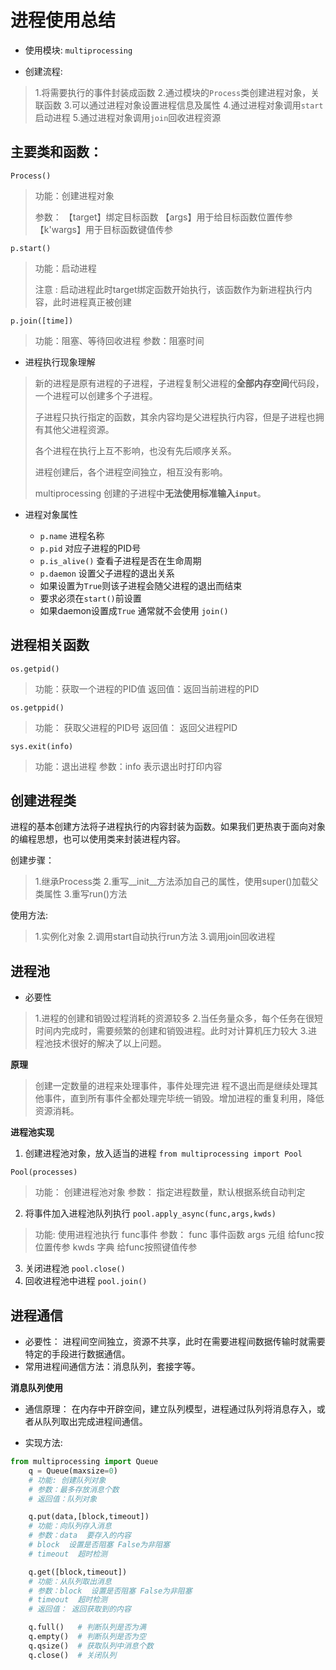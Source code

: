 # 进程使用总结

* 使用模块: `multiprocessing`

* 创建流程:

>1.将需要执行的事件封装成函数
>2.通过模块的`Process`类创建进程对象，关联函数
>3.可以通过进程对象设置进程信息及属性
>4.通过进程对象调用`start`启动进程
>5.通过进程对象调用`join`回收进程资源

## 主要类和函数：

`Process()`

> 功能：创建进程对象
>
> 参数：
> 【target】绑定目标函数
> 【args】用于给目标函数位置传参
> 【k'wargs】用于目标函数键值传参

`p.start()`

> 功能：启动进程
>
> 注意 : 启动进程此时target绑定函数开始执行，该函数作为新进程执行内容，此时进程真正被创建

`p.join([time])`

> 功能：阻塞、等待回收进程
> 参数：阻塞时间

* 进程执行现象理解

> 新的进程是原有进程的子进程，子进程复制父进程的**全部内存空间**代码段，一个进程可以创建多个子进程。
>
> 子进程只执行指定的函数，其余内容均是父进程执行内容，但是子进程也拥有其他父进程资源。
>
> 各个进程在执行上互不影响，也没有先后顺序关系。
>
> 进程创建后，各个进程空间独立，相互没有影响。
>
> multiprocessing 创建的子进程中**无法使用标准输入`input`**。

* 进程对象属性

	* `p.name` 进程名称
	* `p.pid` 对应子进程的PID号
	* `p.is_alive()` 查看子进程是否在生命周期
	* `p.daemon` 设置父子进程的退出关系
	* 如果设置为`True`则该子进程会随父进程的退出而结束
	* 要求必须在`start()`前设置
	* 如果daemon设置成`True` 通常就不会使用 `join()`

## 进程相关函数

`os.getpid()`

> 功能：获取一个进程的PID值
> 返回值：返回当前进程的PID 

`os.getppid()`

> 功能： 获取父进程的PID号
> 返回值： 返回父进程PID

`sys.exit(info)`

> 功能：退出进程
> 参数：info 表示退出时打印内容

## 创建进程类

 进程的基本创建方法将子进程执行的内容封装为函数。如果我们更热衷于面向对象的编程思想，也可以使用类来封装进程内容。

创建步骤：

> 1.继承Process类
> 2.重写__init__方法添加自己的属性，使用super()加载父类属性
> 3.重写run()方法

使用方法:

> 1.实例化对象
> 2.调用start自动执行run方法
> 3.调用join回收进程


## 进程池

* 必要性

> 1.进程的创建和销毁过程消耗的资源较多
> 2.当任务量众多，每个任务在很短时间内完成时，需要频繁的创建和销毁进程。此时对计算机压力较大
> 3.进程池技术很好的解决了以上问题。

**原理**

>创建一定数量的进程来处理事件，事件处理完进 程不退出而是继续处理其他事件，直到所有事件全都处理完毕统一销毁。增加进程的重复利用，降低资源消耗。

**进程池实现**

1. 创建进程池对象，放入适当的进程
	`from multiprocessing import Pool`

`Pool(processes)`

> 功能： 创建进程池对象
> 参数： 指定进程数量，默认根据系统自动判定

2. 将事件加入进程池队列执行
	`pool.apply_async(func,args,kwds)`

> 功能: 使用进程池执行 func事件
> 参数： func 事件函数
> args 元组  给func按位置传参
> kwds 字典  给func按照键值传参

3. 关闭进程池
	`pool.close()`
4. 回收进程池中进程
	`pool.join()`

## 进程通信

* 必要性： 进程间空间独立，资源不共享，此时在需要进程间数据传输时就需要特定的手段进行数据通信。
* 常用进程间通信方法：消息队列，套接字等。

**消息队列使用**

* 通信原理： 在内存中开辟空间，建立队列模型，进程通过队列将消息存入，或者从队列取出完成进程间通信。

* 实现方法:

```python
from multiprocessing import Queue
    q = Queue(maxsize=0)
    # 功能: 创建队列对象
    # 参数：最多存放消息个数
    # 返回值：队列对象

    q.put(data,[block,timeout])
    # 功能：向队列存入消息
    # 参数：data  要存入的内容
    # block  设置是否阻塞 False为非阻塞
    # timeout  超时检测

    q.get([block,timeout])
    # 功能：从队列取出消息
    # 参数：block  设置是否阻塞 False为非阻塞
    # timeout  超时检测
    # 返回值： 返回获取到的内容

    q.full()   # 判断队列是否为满
    q.empty()  # 判断队列是否为空
    q.qsize()  # 获取队列中消息个数
    q.close()  # 关闭队列
```



